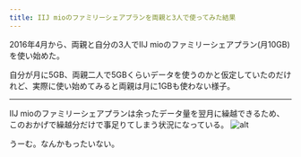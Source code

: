 ```yaml
---
title: IIJ mioのファミリーシェアプランを両親と3人で使ってみた結果
---
```


2016年4月から、両親と自分の3人でIIJ mioのファミリーシェアプラン(月10GB)を使い始めた。

自分が月に5GB、両親二人で5GBくらいデータを使うのかと仮定していたのだけれど、実際に使い始めてみると両親は月に1GBも使わない様子。

---
IIJ mioのファミリーシェアプランは余ったデータ量を翌月に繰越できるため、このおかげで繰越分だけで事足りてしまう状況になっている。
![alt](https://c8.staticflickr.com/8/7368/27124732223_cba093c1c3_b.jpg)


うーむ。なんかもったいない。
